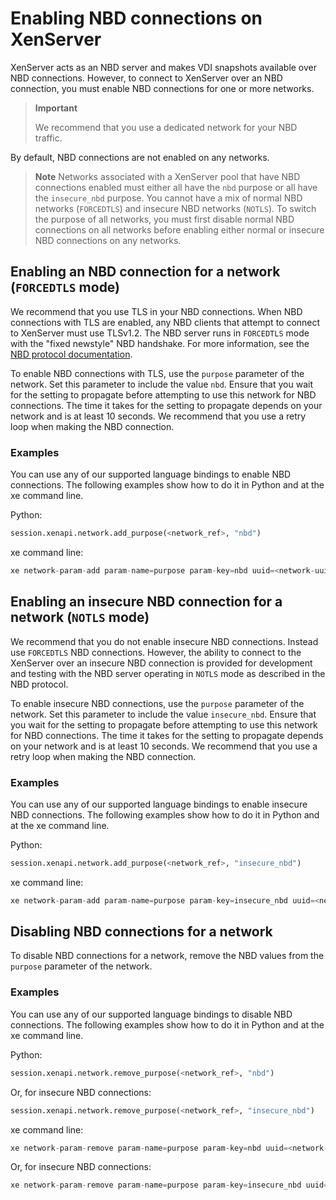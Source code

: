 # Enabling NBD connections on XenServer

XenServer acts as an NBD server and makes VDI snapshots available over NBD connections.
However, to connect to XenServer over an NBD connection, you must enable NBD connections for one or more networks.

> **Important**
>
> We recommend that you use a dedicated network for your NBD traffic.

By default, NBD connections are not enabled on any networks.

> **Note**
> Networks associated with a XenServer pool that have NBD connections enabled must either all have the `nbd` purpose or all have the `insecure_nbd` purpose. You cannot have a mix of normal NBD networks (`FORCEDTLS`) and insecure NBD networks (`NOTLS`).
> To switch the purpose of all networks, you must first disable normal NBD connections on all networks before enabling either normal or insecure NBD connections on any networks.

## Enabling an NBD connection for a network (`FORCEDTLS` mode)

We recommend that you use TLS in your NBD connections.
When NBD connections with TLS are enabled, any NBD clients that attempt to connect to XenServer must use TLSv1.2.
The NBD server runs in `FORCEDTLS` mode with the "fixed newstyle" NBD handshake.
For more information, see the [NBD protocol documentation](https://sourceforge.net/p/nbd/code/ci/master/tree/doc/proto.md).

To enable NBD connections with TLS, use the `purpose` parameter of the network.
Set this parameter to include the value `nbd`.
Ensure that you wait for the setting to propagate before attempting to use this network for NBD connections.
The time it takes for the setting to propagate depends on your network and is at least 10 seconds.
We recommend that you use a retry loop when making the NBD connection.

### Examples

You can use any of our supported language bindings to enable NBD connections.
The following examples show how to do it in Python and at the xe command line.

Python:

```python
session.xenapi.network.add_purpose(<network_ref>, "nbd")
```

xe command line:

```python
xe network-param-add param-name=purpose param-key=nbd uuid=<network-uuid>
```

## Enabling an insecure NBD connection for a network (`NOTLS` mode)

We recommend that you do not enable insecure NBD connections.
Instead use `FORCEDTLS` NBD connections.
However, the ability to connect to the XenServer over an insecure NBD connection is provided for development and testing with the NBD server operating in `NOTLS` mode as described in the NBD protocol.

To enable insecure NBD connections, use the `purpose` parameter of the network.
Set this parameter to include the value `insecure_nbd`.
Ensure that you wait for the setting to propagate before attempting to use this network for NBD connections.
The time it takes for the setting to propagate depends on your network and is at least 10 seconds.
We recommend that you use a retry loop when making the NBD connection.

### Examples

You can use any of our supported language bindings to enable insecure NBD connections.
The following examples show how to do it in Python and at the xe command line.

Python:

```python
session.xenapi.network.add_purpose(<network_ref>, "insecure_nbd")
```

xe command line:

```python
xe network-param-add param-name=purpose param-key=insecure_nbd uuid=<network-uuid>
```

## Disabling NBD connections for a network

To disable NBD connections for a network, remove the NBD values from the `purpose` parameter of the network.

### Examples

You can use any of our supported language bindings to disable NBD connections.
The following examples show how to do it in Python and at the xe command line.

Python:

```python
session.xenapi.network.remove_purpose(<network_ref>, "nbd")
```

Or, for insecure NBD connections:

```python
session.xenapi.network.remove_purpose(<network_ref>, "insecure_nbd")
```

xe command line:

```python
xe network-param-remove param-name=purpose param-key=nbd uuid=<network-uuid>
```

Or, for insecure NBD connections:

```python
xe network-param-remove param-name=purpose param-key=insecure_nbd uuid=<network-uuid>
```